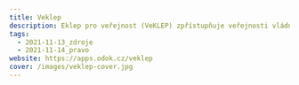 ```yaml
---
title: Veklep
description: Eklep pro veřejnost (VeKLEP) zpřístupňuje veřejnosti vládní dokumenty z eKLEP (Elektronická knihovna legislativního procesu) legislativní povahy, které se nacházejí ve schvalovacím procesu.
tags:
  - 2021-11-13_zdroje
  - 2021-11-14_pravo
website: https://apps.odok.cz/veklep
cover: /images/veklep-cover.jpg
---
```

